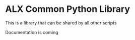 ALX Common Python Library
=========================

This is a library that can be shared by all other scripts

Documentation is coming

